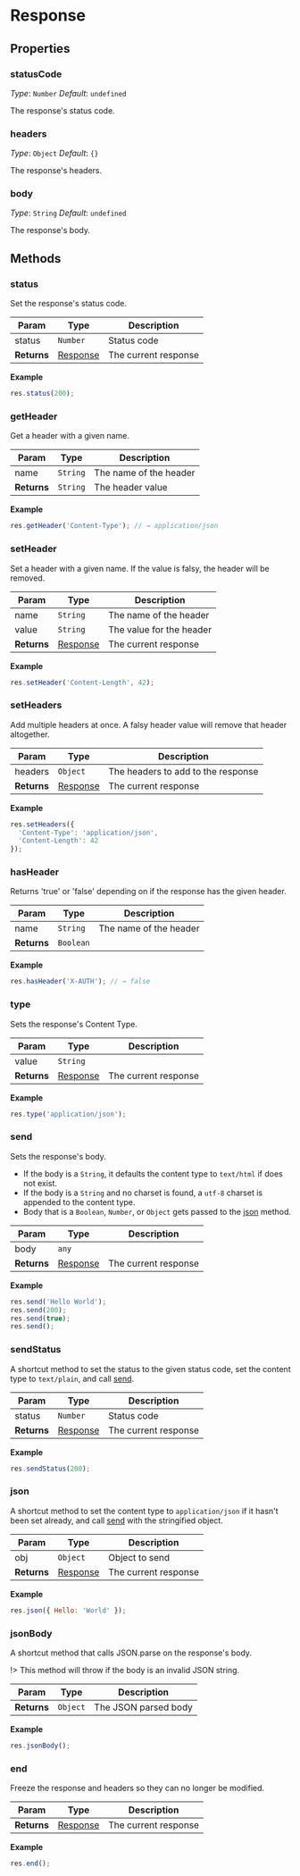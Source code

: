 # Response

## Properties

### statusCode

_Type_: `Number`
_Default_: `undefined`

The response's status code.

### headers

_Type_: `Object`
_Default_: `{}`

The response's headers.

### body

_Type_: `String`
_Default_: `undefined`

The response's body.

## Methods

### status

Set the response's status code.

| Param | Type | Description |
|  ---  | ---  |     ---     |
| status | `Number` | Status code |
| __Returns__ | [Response](server/response.md) | The current response |

__Example__

```js
res.status(200);
```

### getHeader

Get a header with a given name.

| Param | Type | Description |
|  ---  | ---  |     ---     |
| name | `String` | The name of the header |
| __Returns__ | `String` | The header value |

__Example__

```js
res.getHeader('Content-Type'); // → application/json
```

### setHeader

Set a header with a given name. If the value is falsy, the header will be
removed.

| Param | Type | Description |
|  ---  | ---  |     ---     |
| name | `String` | The name of the header |
| value | `String` | The value for the header |
| __Returns__ | [Response](server/response.md) | The current response |

__Example__

```js
res.setHeader('Content-Length', 42);
```

### setHeaders

Add multiple headers at once. A falsy header value will remove that header
altogether.

| Param | Type | Description |
|  ---  | ---  |     ---     |
| headers | `Object` | The headers to add to the response |
| __Returns__ | [Response](server/response.md) | The current response |

__Example__

```js
res.setHeaders({
  'Content-Type': 'application/json',
  'Content-Length': 42
});
```

### hasHeader

Returns 'true' or 'false' depending on if the response has the given header.

| Param | Type | Description |
|  ---  | ---  |     ---     |
| name | `String` | The name of the header |
| __Returns__ | `Boolean` | &nbsp; |

__Example__

```js
res.hasHeader('X-AUTH'); // → false
```

### type

Sets the response's Content Type.

| Param | Type | Description |
|  ---  | ---  |     ---     |
| value | `String` | &nbsp; |
| __Returns__ | [Response](server/response.md) | The current response |

__Example__

```js
res.type('application/json');
```

### send

Sets the response's body.

- If the body is a `String`, it defaults the content type to `text/html` if does not exist.
- If the body is a `String` and no charset is found, a `utf-8` charset is appended to the content type.
- Body that is a `Boolean`, `Number`, or `Object` gets passed to the [json](#json) method.

| Param | Type | Description |
|  ---  | ---  |     ---     |
| body | `any` | &nbsp; |
| __Returns__ | [Response](server/response.md) | The current response |

__Example__

```js
res.send('Hello World');
res.send(200);
res.send(true);
res.send();
```

### sendStatus

A shortcut method to set the status to the given status code, set the content
type to `text/plain`, and call [send](#send).

| Param | Type | Description |
|  ---  | ---  |     ---     |
| status | `Number` | Status code |
| __Returns__ | [Response](server/response.md) | The current response |

__Example__

```js
res.sendStatus(200);
```

### json

A shortcut method to set the content type to `application/json` if it hasn't
been set already, and call [send](#send) with the stringified object.

| Param | Type | Description |
|  ---  | ---  |     ---     |
| obj | `Object` | Object to send |
| __Returns__ | [Response](server/response.md) | The current response |

__Example__

```js
res.json({ Hello: 'World' });
```

### jsonBody

A shortcut method that calls JSON.parse on the response's body.

!> This method will throw if the body is an invalid JSON string.

| Param | Type | Description |
|  ---  | ---  |     ---     |
| __Returns__ | `Object` | The JSON parsed body |

__Example__

```js
res.jsonBody();
```

### end

Freeze the response and headers so they can no longer be modified.

| Param | Type | Description |
|  ---  | ---  |     ---     |
| __Returns__ | [Response](server/response.md) | The current response |

__Example__

```js
res.end();
```
